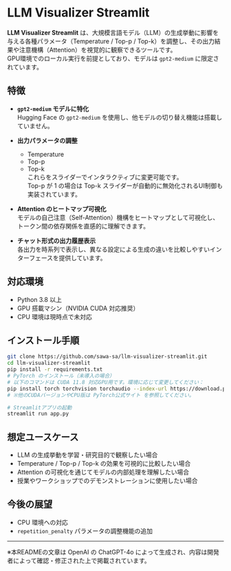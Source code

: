 # LLM Visualizer Streamlit

**LLM Visualizer Streamlit** は、大規模言語モデル（LLM）の生成挙動に影響を与える各種パラメータ（Temperature / Top-p / Top-k）を調整し、その出力結果や注意機構（Attention）を視覚的に観察できるツールです。  
GPU環境でのローカル実行を前提としており、モデルは `gpt2-medium` に限定されています。

## 特徴

- **`gpt2-medium` モデルに特化**  
  Hugging Face の `gpt2-medium` を使用し、他モデルの切り替え機能は搭載していません。

- **出力パラメータの調整**  
  - Temperature  
  - Top-p  
  - Top-k  
  これらをスライダーでインタラクティブに変更可能です。  
  Top-p が 1 の場合は Top-k スライダーが自動的に無効化されるUI制御も実装されています。

- **Attention のヒートマップ可視化**  
  モデルの自己注意（Self-Attention）機構をヒートマップとして可視化し、トークン間の依存関係を直感的に理解できます。

- **チャット形式の出力履歴表示**  
  各出力を時系列で表示し、異なる設定による生成の違いを比較しやすいインターフェースを提供しています。

## 対応環境

- Python 3.8 以上
- GPU 搭載マシン（NVIDIA CUDA 対応推奨）
- CPU 環境は現時点で未対応

## インストール手順
```bash
git clone https://github.com/sawa-sa/llm-visualizer-streamlit.git
cd llm-visualizer-streamlit
pip install -r requirements.txt
# PyTorch のインストール（未導入の場合）
# 以下のコマンドは CUDA 11.8 対応GPU用です。環境に応じて変更してください：
pip install torch torchvision torchaudio --index-url https://download.pytorch.org/whl/cu118
# ※他のCUDAバージョンやCPU版は PyTorch公式サイト を参照してください。

# Streamlitアプリの起動
streamlit run app.py
```

## 想定ユースケース

- LLM の生成挙動を学習・研究目的で観察したい場合
- Temperature / Top-p / Top-k の効果を可視的に比較したい場合
- Attention の可視化を通じてモデルの内部処理を理解したい場合
- 授業やワークショップでのデモンストレーションに使用したい場合

## 今後の展望

- CPU 環境への対応
- `repetition_penalty` パラメータの調整機能の追加

---

※本READMEの文章は OpenAI の ChatGPT-4o によって生成され、内容は開発者によって確認・修正された上で掲載されています。

